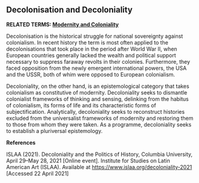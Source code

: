 ## Decolonisation and Decoloniality

**RELATED TERMS: [Modernity and Coloniality](https://github.com/narrative-environments/CourseCompendium/blob/main/Modernity-and-Coloniality.md)**

Decolonisation is the historical struggle for national sovereignty against colonialism. In recent history the term is most often applied to the decolonisations that took place in the period after World War II, when European countries generally lacked the wealth and political support necessary to suppress faraway revolts in their colonies. Furthermore, they faced opposition from the newly emergent international powers, the USA and the USSR, both of whim were opposed to European colonialism. 

Decoloniality, on the other hand, is an epistemological category that takes colonialism as constitutive of modernity. Decoloniality seeks to dismantle colonialist frameworks of thinking and sensing, delinking from the habitus of colonialism, its forms of life and its characteristic forms of subjectification. Analytically, decoloniality seeks to reconstruct histories excluded from the universalist frameworks of modernity and restoring them to those from whom they were taken. As a programme, decoloniality seeks to establish a pluriversal epistemology.

**References**

ISLAA (2021). Decoloniality and the Politics of History, Columbia University, April 29–May 28, 2021 [Online event]. Institute for Studies on Latin American Art (ISLAA). Available at https://www.islaa.org/decoloniality-2021 [Accessed 22 April 2021]
